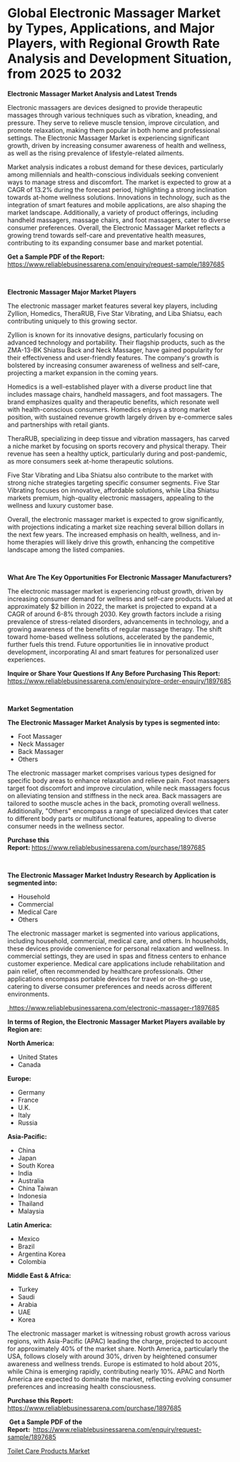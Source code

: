 <p><h1>Global Electronic Massager Market by Types, Applications, and Major Players, with Regional Growth Rate Analysis and Development Situation, from 2025 to 2032</h1></p><p><strong>Electronic Massager Market Analysis and Latest Trends</strong></p>
<p><p>Electronic massagers are devices designed to provide therapeutic massages through various techniques such as vibration, kneading, and pressure. They serve to relieve muscle tension, improve circulation, and promote relaxation, making them popular in both home and professional settings. The Electronic Massager Market is experiencing significant growth, driven by increasing consumer awareness of health and wellness, as well as the rising prevalence of lifestyle-related ailments.</p><p>Market analysis indicates a robust demand for these devices, particularly among millennials and health-conscious individuals seeking convenient ways to manage stress and discomfort. The market is expected to grow at a CAGR of 13.2% during the forecast period, highlighting a strong inclination towards at-home wellness solutions. Innovations in technology, such as the integration of smart features and mobile applications, are also shaping the market landscape. Additionally, a variety of product offerings, including handheld massagers, massage chairs, and foot massagers, cater to diverse consumer preferences. Overall, the Electronic Massager Market reflects a growing trend towards self-care and preventative health measures, contributing to its expanding consumer base and market potential.</p></p>
<p><strong>Get a Sample PDF of the Report:&nbsp;</strong> <a href="https://www.reliablebusinessarena.com/enquiry/request-sample/1897685?utm_campaign=2531&utm_medium=2&utm_source=Github&utm_content=ia&utm_term=04042025&utm_id=electronic-massager">https://www.reliablebusinessarena.com/enquiry/request-sample/1897685</a></p>
<p>&nbsp;</p>
<p><strong>Electronic Massager Major Market Players</strong></p>
<p><p>The electronic massager market features several key players, including Zyllion, Homedics, TheraRUB, Five Star Vibrating, and Liba Shiatsu, each contributing uniquely to this growing sector.</p><p>Zyllion is known for its innovative designs, particularly focusing on advanced technology and portability. Their flagship products, such as the ZMA-13-BK Shiatsu Back and Neck Massager, have gained popularity for their effectiveness and user-friendly features. The company's growth is bolstered by increasing consumer awareness of wellness and self-care, projecting a market expansion in the coming years.</p><p>Homedics is a well-established player with a diverse product line that includes massage chairs, handheld massagers, and foot massagers. The brand emphasizes quality and therapeutic benefits, which resonate well with health-conscious consumers. Homedics enjoys a strong market position, with sustained revenue growth largely driven by e-commerce sales and partnerships with retail giants.</p><p>TheraRUB, specializing in deep tissue and vibration massagers, has carved a niche market by focusing on sports recovery and physical therapy. Their revenue has seen a healthy uptick, particularly during and post-pandemic, as more consumers seek at-home therapeutic solutions. </p><p>Five Star Vibrating and Liba Shiatsu also contribute to the market with strong niche strategies targeting specific consumer segments. Five Star Vibrating focuses on innovative, affordable solutions, while Liba Shiatsu markets premium, high-quality electronic massagers, appealing to the wellness and luxury customer base.</p><p>Overall, the electronic massager market is expected to grow significantly, with projections indicating a market size reaching several billion dollars in the next few years. The increased emphasis on health, wellness, and in-home therapies will likely drive this growth, enhancing the competitive landscape among the listed companies.</p></p>
<p>&nbsp;</p>
<p><strong>What Are The Key Opportunities For Electronic Massager Manufacturers?</strong></p>
<p><p>The electronic massager market is experiencing robust growth, driven by increasing consumer demand for wellness and self-care products. Valued at approximately $2 billion in 2022, the market is projected to expand at a CAGR of around 6-8% through 2030. Key growth factors include a rising prevalence of stress-related disorders, advancements in technology, and a growing awareness of the benefits of regular massage therapy. The shift toward home-based wellness solutions, accelerated by the pandemic, further fuels this trend. Future opportunities lie in innovative product development, incorporating AI and smart features for personalized user experiences.</p></p>
<p><strong>Inquire or Share Your Questions If Any Before Purchasing This Report:</strong> <a href="https://www.reliablebusinessarena.com/enquiry/pre-order-enquiry/1897685?utm_campaign=2531&utm_medium=2&utm_source=Github&utm_content=ia&utm_term=04042025&utm_id=electronic-massager">https://www.reliablebusinessarena.com/enquiry/pre-order-enquiry/1897685</a></p>
<p>&nbsp;</p>
<p><strong>Market Segmentation</strong></p>
<p><strong>The Electronic Massager Market Analysis by types is segmented into:</strong></p>
<p><ul><li>Foot Massager</li><li>Neck Massager</li><li>Back Massager</li><li>Others</li></ul></p>
<p><p>The electronic massager market comprises various types designed for specific body areas to enhance relaxation and relieve pain. Foot massagers target foot discomfort and improve circulation, while neck massagers focus on alleviating tension and stiffness in the neck area. Back massagers are tailored to soothe muscle aches in the back, promoting overall wellness. Additionally, "Others" encompass a range of specialized devices that cater to different body parts or multifunctional features, appealing to diverse consumer needs in the wellness sector.</p></p>
<p><strong>Purchase this Report:&nbsp;</strong><a href="https://www.reliablebusinessarena.com/purchase/1897685?utm_campaign=2531&utm_medium=2&utm_source=Github&utm_content=ia&utm_term=04042025&utm_id=electronic-massager">https://www.reliablebusinessarena.com/purchase/1897685</a></p>
<p>&nbsp;</p>
<p><strong>The Electronic Massager Market Industry Research by Application is segmented into:</strong></p>
<p><ul><li>Household</li><li>Commercial</li><li>Medical Care</li><li>Others</li></ul></p>
<p><p>The electronic massager market is segmented into various applications, including household, commercial, medical care, and others. In households, these devices provide convenience for personal relaxation and wellness. In commercial settings, they are used in spas and fitness centers to enhance customer experience. Medical care applications include rehabilitation and pain relief, often recommended by healthcare professionals. Other applications encompass portable devices for travel or on-the-go use, catering to diverse consumer preferences and needs across different environments.</p></p>
<p><a href="https://www.reliablebusinessarena.com/electronic-massager-r1897685?utm_campaign=2531&utm_medium=2&utm_source=Github&utm_content=ia&utm_term=04042025&utm_id=electronic-massager">&nbsp;https://www.reliablebusinessarena.com/electronic-massager-r1897685</a></p>
<p><strong>In terms of Region, the Electronic Massager Market Players available by Region are:</strong></p>
<p>
    <p> <strong> North America: </strong>
        <ul>
            <li>United States</li>
            <li>Canada</li>
        </ul>
        </p> 
    <p> <strong> Europe: </strong>
        <ul>
            <li>Germany</li>
            <li>France</li>
            <li>U.K.</li>
            <li>Italy</li>
            <li>Russia</li>
        </ul>
        </p> 
    <p> <strong> Asia-Pacific: </strong>
        <ul>
            <li>China</li>
            <li>Japan</li>
            <li>South Korea</li>
            <li>India</li>
            <li>Australia</li>
            <li>China Taiwan</li>
            <li>Indonesia</li>
            <li>Thailand</li>
            <li>Malaysia</li>
        </ul>
        </p> 
    <p> <strong> Latin America: </strong>
        <ul>
            <li>Mexico</li>
            <li>Brazil</li>
            <li>Argentina Korea</li>
            <li>Colombia</li>
        </ul>
        </p> 
    <p> <strong> Middle East & Africa: </strong>
        <ul>
            <li>Turkey</li>
            <li>Saudi</li>
            <li>Arabia</li>
            <li>UAE</li>
            <li>Korea</li>
        </ul>
    </p>
    </p>
<p><p>The electronic massager market is witnessing robust growth across various regions, with Asia-Pacific (APAC) leading the charge, projected to account for approximately 40% of the market share. North America, particularly the USA, follows closely with around 30%, driven by heightened consumer awareness and wellness trends. Europe is estimated to hold about 20%, while China is emerging rapidly, contributing nearly 10%. APAC and North America are expected to dominate the market, reflecting evolving consumer preferences and increasing health consciousness.</p></p>
<p><strong>Purchase this Report: </strong><a href="https://www.reliablebusinessarena.com/purchase/1897685?utm_campaign=2531&utm_medium=2&utm_source=Github&utm_content=ia&utm_term=04042025&utm_id=electronic-massager">https://www.reliablebusinessarena.com/purchase/1897685</a></p>
<p>&nbsp;<strong>Get a Sample PDF of the Report:&nbsp;&nbsp;</strong><a href="https://www.reliablebusinessarena.com/enquiry/request-sample/1897685?utm_campaign=2531&utm_medium=2&utm_source=Github&utm_content=ia&utm_term=04042025&utm_id=electronic-massager">https://www.reliablebusinessarena.com/enquiry/request-sample/1897685</a></p>
<p><strong></strong></p>
<p><p><a href="https://github.com/vjorelaclliv/Market-Research-Report-List-1/blob/main/toilet-care-products-market.md?utm_campaign=2531&utm_medium=2&utm_source=Github&utm_content=ia&utm_term=04042025&utm_id=electronic-massager">Toilet Care Products Market</a></p></p>